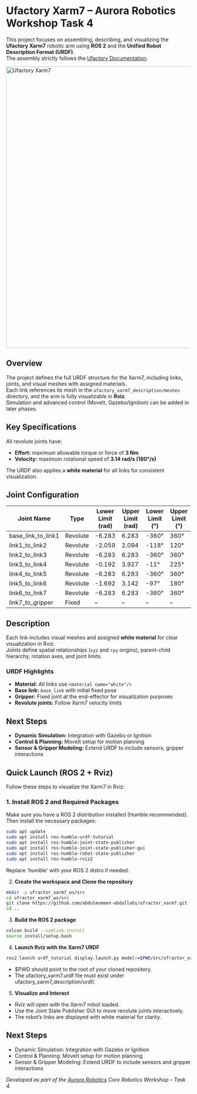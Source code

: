 # Ufactory Xarm7 – Aurora Robotics Workshop Task 4

This project focuses on assembling, describing, and visualizing the **Ufactory Xarm7** robotic arm using **ROS 2** and the **Unified Robot Description Format (URDF)**.  
The assembly strictly follows the [Ufactory Documentation](https://docs.ufactory.cc/user_manual/ufactoryStudio/11.technical_specifications.html).

<img width="1366" height="768" alt="Ufactory Xarm7" src="https://github.com/user-attachments/assets/2a6973c7-57f5-4c7b-8bef-4acc0ae5a83b" />


## Overview

The project defines the full URDF structure for the Xarm7, including links, joints, and visual meshes with assigned materials.  
Each link references its mesh in the `ufactory_xarm7_description/meshes` directory, and the arm is fully visualizable in **Rviz**.  
Simulation and advanced control (MoveIt, Gazebo/Ignition) can be added in later phases.


## Key Specifications

All revolute joints have:

- **Effort:** maximum allowable torque or force of **3 Nm**  
- **Velocity:** maximum rotational speed of **3.14 rad/s (180°/s)**  

The URDF also applies a **white material** for all links for consistent visualization.


## Joint Configuration

| Joint Name           | Type      | Lower Limit (rad) | Upper Limit (rad) | Lower Limit (°) | Upper Limit (°) |
|----------------------|-----------|------------------|------------------|----------------|----------------|
| base_link_to_link1   | Revolute  | -6.283           | 6.283            | -360°          | 360°           |
| link1_to_link2       | Revolute  | -2.059           | 2.094            | -118°          | 120°           |
| link2_to_link3       | Revolute  | -6.283           | 6.283            | -360°          | 360°           |
| link3_to_link4       | Revolute  | -0.192           | 3.927            | -11°           | 225°           |
| link4_to_link5       | Revolute  | -6.283           | 6.283            | -360°          | 360°           |
| link5_to_link6       | Revolute  | -1.692           | 3.142            | -97°           | 180°           |
| link6_to_link7       | Revolute  | -6.283           | 6.283            | -360°          | 360°           |
| link7_to_gripper     | Fixed     | –                | –                | –              | –              |

## Description

Each link includes visual meshes and assigned **white material** for clear visualization in Rviz.  
Joints define spatial relationships (`xyz` and `rpy` origins), parent-child hierarchy, rotation axes, and joint limits.

### URDF Highlights

- **Material:** All links use `<material name="white"/>`  
- **Base link:** `base_link` with initial fixed pose  
- **Gripper:** Fixed joint at the end-effector for visualization purposes  
- **Revolute joints:** Follow Xarm7 velocity limits  

## Next Steps
 
- **Dynamic Simulation:** Integration with Gazebo or Ignition  
- **Control & Planning:** MoveIt setup for motion planning  
- **Sensor & Gripper Modeling:** Extend URDF to include sensors, gripper interactions 

## Quick Launch (ROS 2 + Rviz)

Follow these steps to visualize the Xarm7 in Rviz:

### 1. Install ROS 2 and Required Packages

Make sure you have a ROS 2 distribution installed (Humble recommended).  
Then install the necessary packages:

```bash
sudo apt update
sudo apt install ros-humble-urdf-tutorial
sudo apt install ros-humble-joint-state-publisher
sudo apt install ros-humble-joint-state-publisher-gui
sudo apt install ros-humble-robot-state-publisher
sudo apt install ros-humble-rviz2
```
Replace 'humble' with your ROS 2 distro if needed.

2. **Create the workspace and Clone the repository**  

```bash
mkdir -p ufractor_xarm7_ws/src
cd ufractor_xarm7_ws/src
git clone https://github.com/abdulmumeen-abdullahi/ufractor_xarm7.git
cd ..
```

3. **Build the ROS 2 package**

```bash
colcon build --symlink-install
source install/setup.bash
```

4. **Launch Rviz with the Xarm7 URDF**

```bash
ros2 launch urdf_tutorial display.launch.py model:=$PWD/src/ufractor_xarm7/urdf/ufactory_xarm7.urdf
```
- $PWD should point to the root of your cloned repository.
- The ufactory_xarm7.urdf file must exist under ufactory_xarm7_description/urdf/.

5. **Visualize and Interact**

- Rviz will open with the Xarm7 robot loaded.
- Use the Joint State Publisher GUI to move revolute joints interactively.
- The robot’s links are displayed with white material for clarity.


## Next Steps

- Dynamic Simulation: Integration with Gazebo or Ignition
- Control & Planning: MoveIt setup for motion planning
- Sensor & Gripper Modeling: Extend URDF to include sensors and gripper interactions

*Developed as part of the [Aurora Robotics](https://ng.linkedin.com/company/aurora-robotics-in) Core Robotics Workshop – Task 4.*
